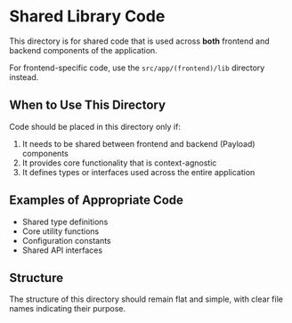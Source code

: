 # Shared Library Code

This directory is for shared code that is used across **both** frontend and backend components of the application.

For frontend-specific code, use the `src/app/(frontend)/lib` directory instead.

## When to Use This Directory

Code should be placed in this directory only if:

1. It needs to be shared between frontend and backend (Payload) components
2. It provides core functionality that is context-agnostic
3. It defines types or interfaces used across the entire application

## Examples of Appropriate Code

- Shared type definitions
- Core utility functions
- Configuration constants
- Shared API interfaces

## Structure

The structure of this directory should remain flat and simple, with clear file names indicating their purpose.

